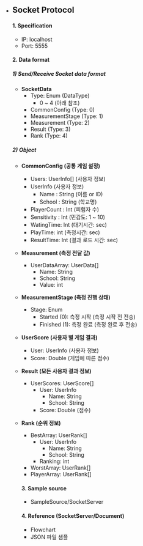 - ## Socket Protocol

  #### 1. Specification

  - IP: localhost
  - Port: 5555

  #### 2. Data format

  ##### 1) Send/Receive Socket data format

  - **SocketData**
    - Type: Enum (DataType)
      - 0 ~ 4 (아래 참조)
    - CommonConfig (Type: 0)
    - MeasurementStage (Type: 1)
    - Measurement (Type: 2)
    - Result (Type: 3)
    - Rank (Type: 4)

  

  ##### 2) Object

  - **CommonConfig (공통 게임 설정)**
    - Users: UserInfo[] (사용자 정보)
    - UserInfo (사용자 정보)
        - Name : String (이름 or ID)
        - School : String (학교명)
    - PlayerCount : Int (피험자 수)
    - Sensitivity : Int (민감도: 1 ~ 10)
    - WatingTime: Int (대기시간: sec)
    - PlayTime: int (측정시간: sec)
    - ResultTime: Int (결과 로드 시간: sec)

  - **Measurement (측정 전달 값)**

    - UserDataArray: UserData[]
      - Name: String
      - School: String
      - Value: int

  - **MeasurementStage (측정 진행 상태)**

      - Stage: Enum
        - Started (0): 측정 시작 (측정 시작 전 전송)
        - Finished (1): 측정 완료  (측정 완료  후 전송)

  - **UserScore (사용자 별 게임 결과)**

      - User: UserInfo (사용자 정보)
      - Score:  Double (게임에 따른 점수)

  - **Result (모든 사용자 결과 정보)**

      - UserScores: UserScore[]
        - User: UserInfo
          - Name: String 
          - School: String
        - Score: Double (점수)

  - **Rank (순위 정보)**

      - BestArray: UserRank[]
        - User: UserInfo
          - Name: String 
          - School: String
        - Ranking: int
      - WorstArray: UserRank[]
      - PlayerArray: UserRank[]

      

      #### 3. Sample source

      - SampleSource/SocketServer

      #### 4. Reference (SocketServer/Document)

      - Flowchart
      - JSON 파일 샘플
